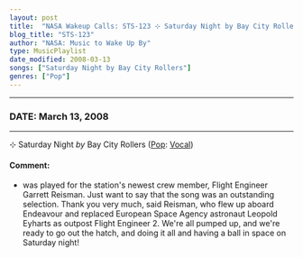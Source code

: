 ```yaml
---
layout: post
title:  "NASA Wakeup Calls: STS-123 ⊹ Saturday Night by Bay City Rollers ✧ March 13, 2008"
blog_title: "STS-123"
author: "NASA: Music to Wake Up By"
type: MusicPlaylist
date_modified: 2008-03-13
songs: ["Saturday Night by Bay City Rollers"]
genres: ["Pop"]
---
```


----
### DATE: March 13, 2008
----
⊹ Saturday Night *by* Bay City Rollers ([Pop](https://www.discogs.com/genre/Pop): [Vocal](https://www.discogs.com/style/Vocal)) <a target="blank_" href="https://www.discogs.com/Bay-City-Rollers-Saturday-Night/master/948720">
    <i class="fas fa-compact-disc"
       title="Discogs entry for this song"
       alt="Discogs entry for this song"
       style="font-size: 1.1em;"></i></a>
    

#### Comment:
* was played for the station's newest crew member, Flight Engineer Garrett Reisman. Just want to say that the song was an outstanding selection. Thank you very much, said Reisman, who flew up aboard Endeavour and replaced European Space Agency astronaut Leopold Eyharts as outpost Flight Engineer 2. We're all pumped up, and we're ready to go out the hatch, and doing it all and having a ball in space on Saturday night!



<br/>
<center>
	<a target="_blank"
	   href="https://twitter.com/intent/tweet?hashtags=Space,NASA,Playlist,NASAWakeupCalls,SpaceProgram&text=🚀 {{ page.author}}, {{ page.title }}. {{ site.url }}{{ page.url }}&via=nasawakeupcalls"><i class="fab fa-twitter" title="Tweet this page" alt="Tweet this page" style="font-size: 1.3em;"></i></a>
	&nbsp; 	<i class="fas fa-user-astronaut" style="font-size: 1.5em;"></i> &nbsp;
    <a id="custom_amazon_link"
       type="amzn" search="#"
       category="popular music">
    <i class="fab fa-amazon" style="font-size: 1.3em;"></i></a>
</center>

<!-- Randomly resolve an individual entry from a song array -->
<script src="/assets/javascript/seedrandom.min.js"></script>
<script>
  var wake_me_up = ["Saturday Night by Bay City Rollers"];
  var prng = new Math.seedrandom();
  function randomSong() {
    song = wake_me_up[Math.floor(Math.random() * wake_me_up.length)];
    var amazon_link = document.getElementById("custom_amazon_link");
    amazon_link.setAttribute("search", song);
  }
  window.onload = randomSong();
</script>
